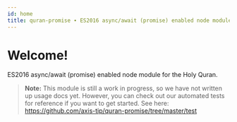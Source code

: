 ```yaml
---
id: home
title: quran-promise ∙ ES2016 async/await (promise) enabled node module for the Holy Quran.
---
```


# Welcome!

ES2016 async/await (promise) enabled node module for the Holy Quran.

> **Note:** This module is still a work in progress, so we have not written up usage docs
yet. However, you can check out our automated tests for reference if you want to get started. See
here: https://github.com/axis-tip/quran-promise/tree/master/test